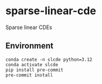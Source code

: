 # sparse-linear-cde
Sparse linear CDEs

## Environment

```
conda create -n slcde python=3.12
conda activate slcde
pip install pre-commit
pre-commit install
```
